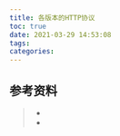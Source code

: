 ```yaml
---
title: 各版本的HTTP协议
toc: true
date: 2021-03-29 14:53:08
tags:
categories:
---
```






## 参考资料
> - []()
> - []()

